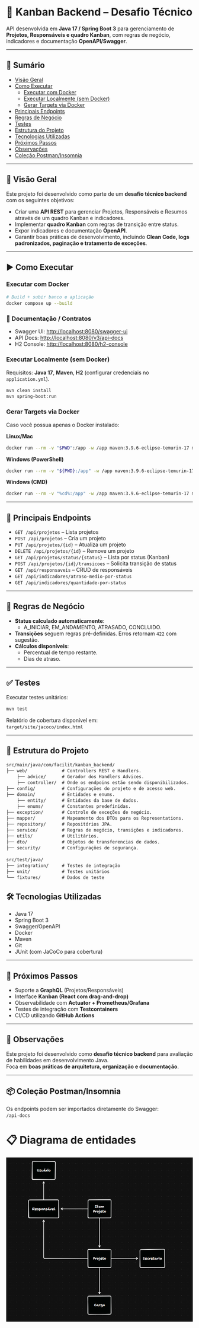 # 📌 Kanban Backend – Desafio Técnico

API desenvolvida em **Java 17 / Spring Boot 3** para gerenciamento de **Projetos, Responsáveis e quadro Kanban**, com regras de negócio, indicadores e documentação **OpenAPI/Swagger**.

---

## 📖 Sumário
- [Visão Geral](#-visão-geral)
- [Como Executar](#-como-executar)
    - [Executar com Docker](#executar-com-docker)
    - [Executar Localmente (sem Docker)](#executar-localmente-sem-docker)
    - [Gerar Targets via Docker](#gerar-targets-via-docker)
- [Principais Endpoints](#-principais-endpoints)
- [Regras de Negócio](#-regras-de-negócio)
- [Testes](#-testes)
- [Estrutura do Projeto](#-estrutura-do-projeto)
- [Tecnologias Utilizadas](#-tecnologias-utilizadas)
- [Próximos Passos](#-próximos-passos)
- [Observações](#-observações)
- [Coleção Postman/Insomnia](#-coleção-postmaninsomnia)

---

## 📝 Visão Geral
Este projeto foi desenvolvido como parte de um **desafio técnico backend** com os seguintes objetivos:
- Criar uma **API REST** para  gerenciar Projetos, Responsáveis e Resumos através de um quadro Kanban e indicadores.
- Implementar **quadro Kanban** com regras de transição entre status.
- Expor indicadores e documentação **OpenAPI**.
- Garantir boas práticas de desenvolvimento, incluindo **Clean Code, logs padronizados, paginação e tratamento de exceções**.

---

## ▶️ Como Executar

### Executar com Docker
```bash
# Build + subir banco e aplicação
docker compose up --build
```

### 🚀 Documentação / Contratos
- Swagger UI: [http://localhost:8080/swagger-ui](http://localhost:8080/swagger-ui)
- API Docs: [http://localhost:8080/v3/api-docs](http://localhost:8080/v3/api-docs)
- H2 Console: [http://localhost:8080/h2-console](http://localhost:8080/h2-console)


### Executar Localmente (sem Docker)
Requisitos: **Java 17**, **Maven**, **H2** (configurar credenciais no `application.yml`).
```bash
mvn clean install
mvn spring-boot:run
```

### Gerar Targets via Docker
Caso você possua apenas o Docker instalado:

**Linux/Mac**
```bash
docker run --rm -v "$PWD":/app -w /app maven:3.9.6-eclipse-temurin-17 mvn clean install
```

**Windows (PowerShell)**
```bash
docker run --rm -v "${PWD}:/app" -w /app maven:3.9.6-eclipse-temurin-17 mvn clean install
```

**Windows (CMD)**
```bash
docker run --rm -v "%cd%:/app" -w /app maven:3.9.6-eclipse-temurin-17 mvn clean install
```

---

## 📄 Principais Endpoints
- `GET /api/projetos` – Lista projetos
- `POST /api/projetos` – Cria um projeto
- `PUT /api/projetos/{id}` – Atualiza um projeto
- `DELETE /api/projetos/{id}` – Remove um projeto
- `GET /api/projetos/status/{status}` – Lista por status (Kanban)
- `POST /api/projetos/{id}/transicoes` – Solicita transição de status
- `GET /api/responsaveis` – CRUD de responsáveis
- `GET /api/indicadores/atraso-medio-por-status`
- `GET /api/indicadores/quantidade-por-status`

---

## 🔄 Regras de Negócio
- **Status calculado automaticamente**:
    - A_INICIAR, EM_ANDAMENTO, ATRASADO, CONCLUIDO.
- **Transições** seguem regras pré-definidas. Erros retornam `422` com sugestão.
- **Cálculos disponíveis**:
    - Percentual de tempo restante.
    - Dias de atraso.

---

## ✅ Testes
Executar testes unitários:
```bash
mvn test
```
Relatório de cobertura disponível em:  
`target/site/jacoco/index.html`

---

## 📂 Estrutura do Projeto

```
src/main/java/com/facilit/kanban_backend/
├── web/             # Controllers REST e Handlers.
    ├── advice/      # Gerador dos Handlers Advices.
    ├── controller/  # Onde os endpoins estão sendo disponibilizados.
├── config/          # Configurações do projeto e de acesso web.
├── domain/          # Entidades e enums.
    ├── entity/      # Entidades da base de dados.
    ├── enums/       # Constantes predefinidas.
├── exception/       # Controle de exceções de negócio.
├── mapper/          # Mapeamento dos DTOs para os Representations.
├── repository/      # Repositórios JPA.
├── service/         # Regras de negócio, transições e indicadores.
├── utils/           # Utilitários.
├── dto/             # Objetos de transferencias de dados.
├── security/        # Configurações de segurança.

src/test/java/
├── integration/     # Testes de integração
├── unit/            # Testes unitários
└── fixtures/        # Dados de teste
```

## 🛠️ Tecnologias Utilizadas
- Java 17
- Spring Boot 3
- Swagger/OpenAPI
- Docker
- Maven
- Git
- JUnit (com JaCoCo para cobertura)

---

## 🚀 Próximos Passos
- Suporte a **GraphQL** (Projetos/Responsáveis)
- Interface **Kanban (React com drag-and-drop)**
- Observabilidade com **Actuator + Prometheus/Grafana**
- Testes de integração com **Testcontainers**
- CI/CD utilizando **GitHub Actions**

---

## 📌 Observações
Este projeto foi desenvolvido como **desafio técnico backend** para avaliação de habilidades em desenvolvimento Java.  
Foca em **boas práticas de arquitetura, organização e documentação**.

---

## 📦 Coleção Postman/Insomnia
Os endpoints podem ser importados diretamente do Swagger:  
`/api-docs`


# 📋 Diagrama de entidades

![img_1.png](img_1.png)
